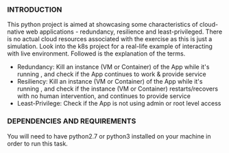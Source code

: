 ### INTRODUCTION

This python project is aimed at showcasing some characteristics of cloud-native
web applications - redundancy, resilience and least-privileged. There is no
actual cloud resources associated with the exercise as this is just a simulation.
Look into the k8s project for a real-life example of interacting with live
environment. Followed is the explanation of the terms.

- Redundancy: Kill an instance (VM or Container) of the App while it's running
, and check if the App continues to work & provide service
- Resiliency: Kill an instance (VM or Container) of the App while it's running
, and check if the instance (VM or Container) restarts/recovers with no
human intervention, and continues to provide service
- Least-Privilege: Check if the App is not using admin or root level access

### DEPENDENCIES AND REQUIREMENTS

You will need to have python2.7 or python3 installed on your machine in order to
run this task.
